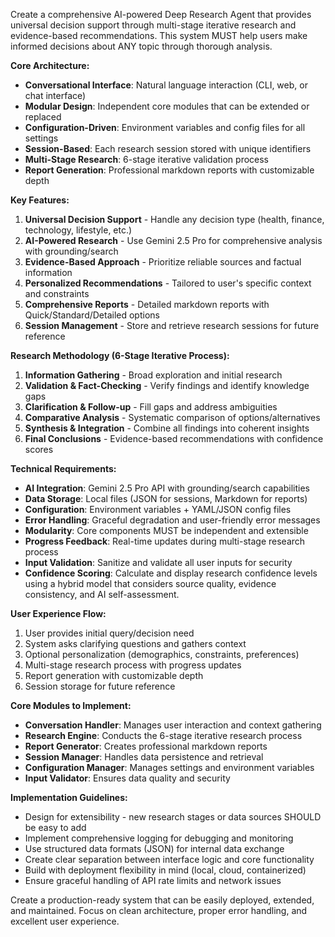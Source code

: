 Create a comprehensive AI-powered Deep Research Agent that provides universal decision support through multi-stage iterative research and evidence-based recommendations. This system MUST help users make informed decisions about ANY topic through thorough analysis.

**Core Architecture:**
- **Conversational Interface**: Natural language interaction (CLI, web, or chat interface)
- **Modular Design**: Independent core modules that can be extended or replaced
- **Configuration-Driven**: Environment variables and config files for all settings
- **Session-Based**: Each research session stored with unique identifiers
- **Multi-Stage Research**: 6-stage iterative validation process
- **Report Generation**: Professional markdown reports with customizable depth

**Key Features:**
1. **Universal Decision Support** - Handle any decision type (health, finance, technology, lifestyle, etc.)
2. **AI-Powered Research** - Use Gemini 2.5 Pro for comprehensive analysis with grounding/search
3. **Evidence-Based Approach** - Prioritize reliable sources and factual information
4. **Personalized Recommendations** - Tailored to user's specific context and constraints
5. **Comprehensive Reports** - Detailed markdown reports with Quick/Standard/Detailed options
6. **Session Management** - Store and retrieve research sessions for future reference

**Research Methodology (6-Stage Iterative Process):**
1. **Information Gathering** - Broad exploration and initial research
2. **Validation & Fact-Checking** - Verify findings and identify knowledge gaps
3. **Clarification & Follow-up** - Fill gaps and address ambiguities
4. **Comparative Analysis** - Systematic comparison of options/alternatives
5. **Synthesis & Integration** - Combine all findings into coherent insights
6. **Final Conclusions** - Evidence-based recommendations with confidence scores

**Technical Requirements:**
- **AI Integration**: Gemini 2.5 Pro API with grounding/search capabilities
- **Data Storage**: Local files (JSON for sessions, Markdown for reports)
- **Configuration**: Environment variables + YAML/JSON config files
- **Error Handling**: Graceful degradation and user-friendly error messages
- **Modularity**: Core components MUST be independent and extensible
- **Progress Feedback**: Real-time updates during multi-stage research process
- **Input Validation**: Sanitize and validate all user inputs for security
- **Confidence Scoring**: Calculate and display research confidence levels using a hybrid model that considers source quality, evidence consistency, and AI self-assessment.

**User Experience Flow:**
1. User provides initial query/decision need
2. System asks clarifying questions and gathers context
3. Optional personalization (demographics, constraints, preferences)
4. Multi-stage research process with progress updates
5. Report generation with customizable depth
6. Session storage for future reference

**Core Modules to Implement:**
- **Conversation Handler**: Manages user interaction and context gathering
- **Research Engine**: Conducts the 6-stage iterative research process
- **Report Generator**: Creates professional markdown reports
- **Session Manager**: Handles data persistence and retrieval
- **Configuration Manager**: Manages settings and environment variables
- **Input Validator**: Ensures data quality and security

**Implementation Guidelines:**
- Design for extensibility - new research stages or data sources SHOULD be easy to add
- Implement comprehensive logging for debugging and monitoring
- Use structured data formats (JSON) for internal data exchange
- Create clear separation between interface logic and core functionality
- Build with deployment flexibility in mind (local, cloud, containerized)
- Ensure graceful handling of API rate limits and network issues

Create a production-ready system that can be easily deployed, extended, and maintained. Focus on clean architecture, proper error handling, and excellent user experience.